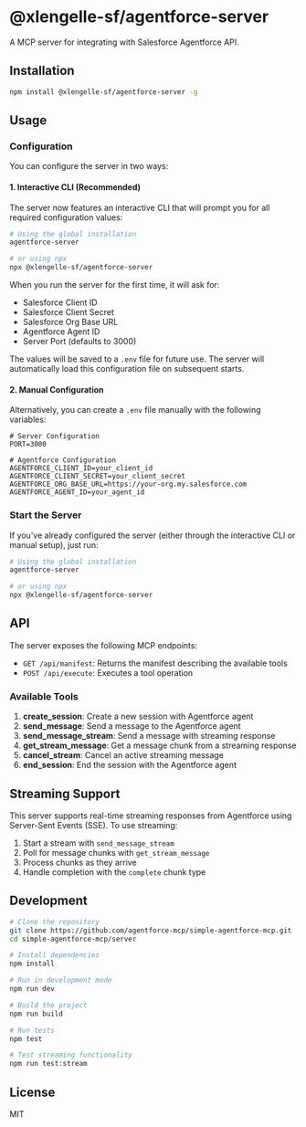 # @xlengelle-sf/agentforce-server

A MCP server for integrating with Salesforce Agentforce API.

## Installation

```bash
npm install @xlengelle-sf/agentforce-server -g
```

## Usage

### Configuration

You can configure the server in two ways:

#### 1. Interactive CLI (Recommended)

The server now features an interactive CLI that will prompt you for all required configuration values:

```bash
# Using the global installation
agentforce-server

# or using npx
npx @xlengelle-sf/agentforce-server
```

When you run the server for the first time, it will ask for:
- Salesforce Client ID
- Salesforce Client Secret
- Salesforce Org Base URL
- Agentforce Agent ID
- Server Port (defaults to 3000)

The values will be saved to a `.env` file for future use. The server will automatically load this configuration file on subsequent starts.

#### 2. Manual Configuration

Alternatively, you can create a `.env` file manually with the following variables:

```env
# Server Configuration
PORT=3000

# Agentforce Configuration
AGENTFORCE_CLIENT_ID=your_client_id
AGENTFORCE_CLIENT_SECRET=your_client_secret
AGENTFORCE_ORG_BASE_URL=https://your-org.my.salesforce.com
AGENTFORCE_AGENT_ID=your_agent_id
```

### Start the Server

If you've already configured the server (either through the interactive CLI or manual setup), just run:

```bash
# Using the global installation
agentforce-server

# or using npx
npx @xlengelle-sf/agentforce-server
```

## API

The server exposes the following MCP endpoints:

- `GET /api/manifest`: Returns the manifest describing the available tools
- `POST /api/execute`: Executes a tool operation

### Available Tools

1. **create_session**: Create a new session with Agentforce agent
2. **send_message**: Send a message to the Agentforce agent
3. **send_message_stream**: Send a message with streaming response
4. **get_stream_message**: Get a message chunk from a streaming response
5. **cancel_stream**: Cancel an active streaming message
6. **end_session**: End the session with the Agentforce agent

## Streaming Support

This server supports real-time streaming responses from Agentforce using Server-Sent Events (SSE). To use streaming:

1. Start a stream with `send_message_stream`
2. Poll for message chunks with `get_stream_message`
3. Process chunks as they arrive
4. Handle completion with the `complete` chunk type

## Development

```bash
# Clone the repository
git clone https://github.com/agentforce-mcp/simple-agentforce-mcp.git
cd simple-agentforce-mcp/server

# Install dependencies
npm install

# Run in development mode
npm run dev

# Build the project
npm run build

# Run tests
npm test

# Test streaming functionality
npm run test:stream
```

## License

MIT